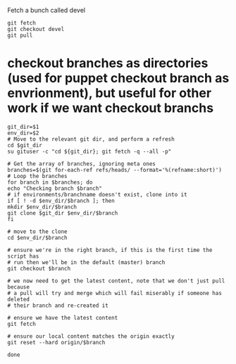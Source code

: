
Fetch a bunch called devel
````
git fetch
git checkout devel
git pull
````

# checkout branches as directories  (used for puppet checkout branch as envrionment), but useful for other work if we want checkout branchs

```
git_dir=$1
env_dir=$2
# Move to the relevant git dir, and perform a refresh
cd $git_dir
su gituser -c "cd ${git_dir}; git fetch -q --all -p"

# Get the array of branches, ignoring meta ones
branches=$(git for-each-ref refs/heads/ --format='%(refname:short)')
# Loop the branches
for branch in $branches; do
echo "Checking branch $branch"
# if environments/branchname doesn't exist, clone into it
if [ ! -d $env_dir/$branch ]; then
mkdir $env_dir/$branch
git clone $git_dir $env_dir/$branch
fi

# move to the clone
cd $env_dir/$branch

# ensure we're in the right branch, if this is the first time the script has
# run then we'll be in the default (master) branch
git checkout $branch

# we now need to get the latest content, note that we don't just pull because
# a pull will try and merge which will fail miserably if someone has deleted
# their branch and re-created it

# ensure we have the latest content
git fetch

# ensure our local content matches the origin exactly
git reset --hard origin/$branch

done
```
